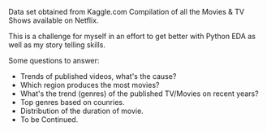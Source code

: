 Data set obtained from Kaggle.com
Compilation of all the Movies & TV Shows available on Netflix.

This is a challenge for myself in an effort to get better with Python EDA as well as my story telling skills.

Some questions to answer:
- Trends of published videos, what's the cause?
- Which region produces the most movies?
- What's the trend (genres) of the published TV/Movies on recent years?
- Top genres based on counries.
- Distribution of the duration of movie.
- To be Continued.

